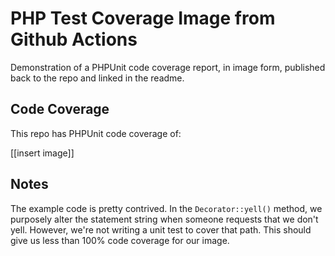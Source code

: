 # PHP Test Coverage Image from Github Actions

Demonstration of a PHPUnit code coverage report, in image form, published back to the repo and linked in the readme.

## Code Coverage

This repo has PHPUnit code coverage of:

[[insert image]]

## Notes

The example code is pretty contrived.  In the `Decorator::yell()` method, we purposely alter the statement
string when someone requests that we don't yell. However, we're not writing a unit test to cover that path.
This should give us less than 100% code coverage for our image.
